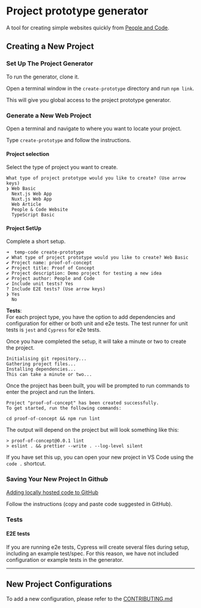 # Project prototype generator

A tool for creating simple websites quickly from [People and Code](https://people-and-code.com/).

## Creating a New Project

### Set Up The Project Generator

To run the generator, clone it.

Open a terminal window in the `create-prototype` directory and run `npm link`.

This will give you global access to the project prototype generator.

### Generate a New Web Project

Open a terminal and navigate to where you want to locate your project.

Type `create-prototype` and follow the instructions.

#### Project selection

Select the type of project you want to create.

```shell
What type of project prototype would you like to create? (Use arrow keys)
❯ Web Basic
  Next.js Web App
  Nuxt.js Web App
  Web Article
  People & Code Website
  TypeScript Basic
```

#### Project SetUp

Complete a short setup.

```shell
➜  temp-code create-prototype
✔ What type of project prototype would you like to create? Web Basic
✔ Project name: proof-of-concept
✔ Project title: Proof of Concept
✔ Project description: Demo project for testing a new idea
✔ Project author: People and Code
✔ Include unit tests? Yes
? Include E2E tests? (Use arrow keys)
❯ Yes
  No
```

**Tests**:  
For each project type, you have the option to add dependencies and configuration for either or both unit and e2e tests.
The test runner for unit tests is `jest` and `Cypress` for e2e tests.

Once you have completed the setup, it will take a minute or two to create the project.

```shell
Initialising git repository...
Gathering project files...
Installing dependencies...
This can take a minute or two...
```

Once the project has been built, you will be prompted to run commands to enter the project and run the linters.

```shell
Project "proof-of-concept" has been created successfully.
To get started, run the following commands:

cd proof-of-concept && npm run lint
```

The output will depend on the project but will look something like this:

```shell
> proof-of-concept@0.0.1 lint
> eslint . && prettier --write . --log-level silent
```

If you have set this up, you can open your new project in VS Code using the `code .` shortcut.

### Saving Your New Project In Github

[Adding locally hosted code to GitHub](https://docs.github.com/en/migrations/importing-source-code/using-the-command-line-to-import-source-code/adding-locally-hosted-code-to-github)

Follow the instructions (copy and paste code suggested in GitHub).

### Tests

#### E2E tests

If you are running e2e tests, Cypress will create several files during setup, including an example test/spec. For this reason, we have not included configuration or example tests in the generator.

---

## New Project Configurations

To add a new configuration, please refer to the [CONTRIBUTING.md](https://github.com/p-n-c/project-prototype-generator/blob/main/CONTRIBUTING.md)
